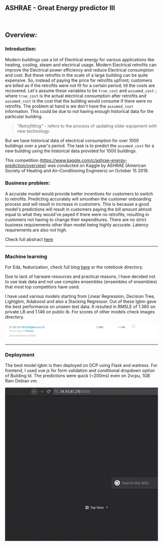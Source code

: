 ## ASHRAE - Great Energy predictor III

<br>

## Overview:

### Introduction:

Modern buildings use a lot of Electrical energy for various applications like heating, cooling, steam and electrical usage. Modern Electrical retrofits can improve the Electrical power efficiency and reduce Electrical consumption and cost. But these retrofits in the scale of a large building can be quite expensive. So, instead of paying the price for retrofits upfront; customers are billed as if the retrofits were not fit for a certain period; till the costs are recovered. Let's assume these variables to be `true_cost` and `assumed_cost` ; where `true_cost` is the actual electrical consumption after retrofits and `assumed_cost` is the cost that the building would consume if there were no retrofits. The problem at hand is we don't have the `assumed_cost` information. This could be due to not having enough historical data for the particular building.

> *"Retrofitting"* - refers to the process of updating older equipment with new technology.

But we have historical data of electrical consumption for over 1000 buildings over a year's period. The task is to predict the `assumed_cost` for a new building using the historical data provided for 1000 buildings.

This competition (<https://www.kaggle.com/c/ashrae-energy-prediction/overview>) was conducted on Kaggle by ASHRAE (American Society of Heating and Air-Conditioning Engineers) on October 15 2019.

### Business problem:

A accurate model would provide better incentives for customers to switch to retrofits. Predicting accurately will smoothen the customer onboarding process and will result in increase in customers. This is because a good model's predictions will result in customers paying the bill amount almost equal to what they would've payed if there were no retrofits; resulting in customers not having to change their expenditures. There are no strict business requirements other than model being highly accurate. Latency requirements are also not high.


Check full abstract [here](./docs/abstract.md)

---

### Machine learning

For Eda, featurization, check full blog [here]() or the notebook directory.

Due to lack of harware resources and practical reasons, I have decided not to use leak data and not use complex ensembles (ensembles of ensembles) that most top competitors have used.


I have used various models starting from Linear Regression, Decision Tree, Lightgbm, Adaboost and also a Stacking Regressor. Out of these lgbm gave the best performance on unseen test data. It resulted in RMSLE of 1.360 on private LB and 1.146 on public lb. For scores of other models check images directory.

![lgbm-kaggle](./images/model/kaggle/lgbm.png?raw=true)

---

### Deployment

The best model lgbm is then deployed on GCP using Flask and waitress. For frontend, I used vue js for form validation and conditional dropdown option of Building Id. The predictions were quick (~200ms) even on 2vcpu, 1GB Ram Debian vm.

![deployed](./images/deployed.gif?raw=true)
